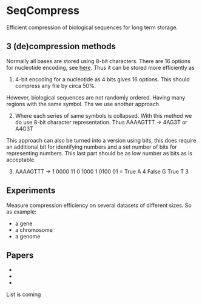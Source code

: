 # SeqCompress
 Efficient compression of biological sequences for long term storage.

## 3 (de)compression methods
Normally all bases are stored using 8-bit characters.
There are 16 options for nucleotide encoding, see [here](https://www.bioinformatics.org/sms/iupac.html). Thus it can be stored more efficiently as

 1. 4-bit encoding for a nucleotide as 4 bits gives 16 options. This should compress any file by circa 50%.

 However, biological sequences are not randomly ordered. Having many regions with the same symbol. Ths we use another approach

 2. Where each series of same symbols is collapsed. With this method we do use 8-bit character representation. Thus AAAAGTTT -> 4AG3T or A4G3T

 This approach can also be turned into a version using bits, this does require an additional bit for identifying numbers and a set number of bits for representing numbers. This last part should be as low number as bits as is acceptable.

 3. AAAAGTTT -> 1 0000 11 0 1000 1 0100 01 = True A 4 False G True T 3

## Experiments
 Measure compression efficiency on several datasets of different sizes. So as example:

 * a gene
 * a chromosome
 * a genome


## Papers
 *
 *
 *

  List is coming